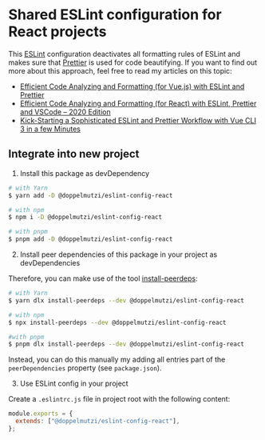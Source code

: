 # Shared ESLint configuration for React projects

This [ESLint](https://eslint.org/) configuration deactivates all formatting rules of ESLint and makes sure that [Prettier](https://prettier.io/) is used for code beautifying. If you want to find out more about this approach, feel free to read my articles on this topic:

- [Efficient Code Analyzing and Formatting (for Vue.js) with ESLint and Prettier](https://doppelmutzi.github.io/efficient-eslint-prettier-vue-workflow/)
- [Efficient Code Analyzing and Formatting (for React) with ESLint, Prettier and VSCode – 2020 Edition](https://doppelmutzi.github.io/react-eslint-prettier-vscode-2020/)
- [Kick-Starting a Sophisticated ESLint and Prettier Workflow with Vue CLI 3 in a few Minutes](https://doppelmutzi.github.io/vuecli-eslint-prettier/)

## Integrate into new project

1. Install this package as devDependency

```sh
# with Yarn
$ yarn add -D @doppelmutzi/eslint-config-react

# with npm
$ npm i -D @doppelmutzi/eslint-config-react

# with pnpm
$ pnpm add -D @doppelmutzi/eslint-config-react
```

2. Install peer dependencies of this package in your project as devDependencies

Therefore, you can make use of the tool [install-peerdeps](https://github.com/nathanhleung/install-peerdeps):

```sh
# with Yarn
$ yarn dlx install-peerdeps --dev @doppelmutzi/eslint-config-react

# with npm
$ npx install-peerdeps --dev @doppelmutzi/eslint-config-react

#with pnpm
$ pnpm dlx install-peerdeps --dev @doppelmutzi/eslint-config-react
```

Instead, you can do this manually my adding all entries part of the `peerDependencies` property (see `package.json`).

3. Use ESLint config in your project

Create a `.eslintrc.js` file in project root with the following content:

```js
module.exports = {
  extends: ["@doppelmutzi/eslint-config-react"],
};
```
